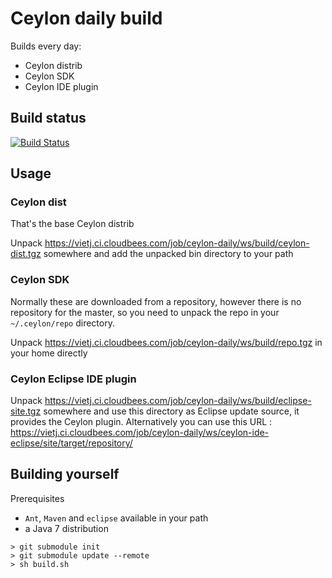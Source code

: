 # Ceylon daily build

Builds every day:

- Ceylon distrib
- Ceylon SDK
- Ceylon IDE plugin

## Build status

[![Build Status](https://vietj.ci.cloudbees.com/buildStatus/icon?job=ceylon-daily)](https://vietj.ci.cloudbees.com/job/ceylon-daily/)

## Usage

### Ceylon dist

That's the base Ceylon distrib

Unpack https://vietj.ci.cloudbees.com/job/ceylon-daily/ws/build/ceylon-dist.tgz somewhere and add the unpacked
bin directory to your path

### Ceylon SDK

Normally these are downloaded from a repository, however there is no repository for the master, so you need
to unpack the repo in your `~/.ceylon/repo` directory.

Unpack https://vietj.ci.cloudbees.com/job/ceylon-daily/ws/build/repo.tgz in your home directly

### Ceylon Eclipse IDE plugin

Unpack https://vietj.ci.cloudbees.com/job/ceylon-daily/ws/build/eclipse-site.tgz somewhere and use this directory
as Eclipse update source, it provides the Ceylon plugin. Alternatively you can use this URL :
https://vietj.ci.cloudbees.com/job/ceylon-daily/ws/ceylon-ide-eclipse/site/target/repository/

## Building yourself

Prerequisites

- `Ant`, `Maven` and `eclipse` available in your path
- a Java 7 distribution

```
> git submodule init
> git submodule update --remote
> sh build.sh
```
